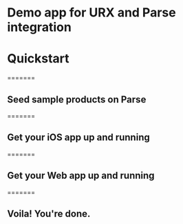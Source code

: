 Demo app for URX and Parse integration
=======

# Quickstart
=======

## Seed sample products on Parse
=======

## Get your iOS app up and running
=======

## Get your Web app up and running
=======

## Voila! You're done.
